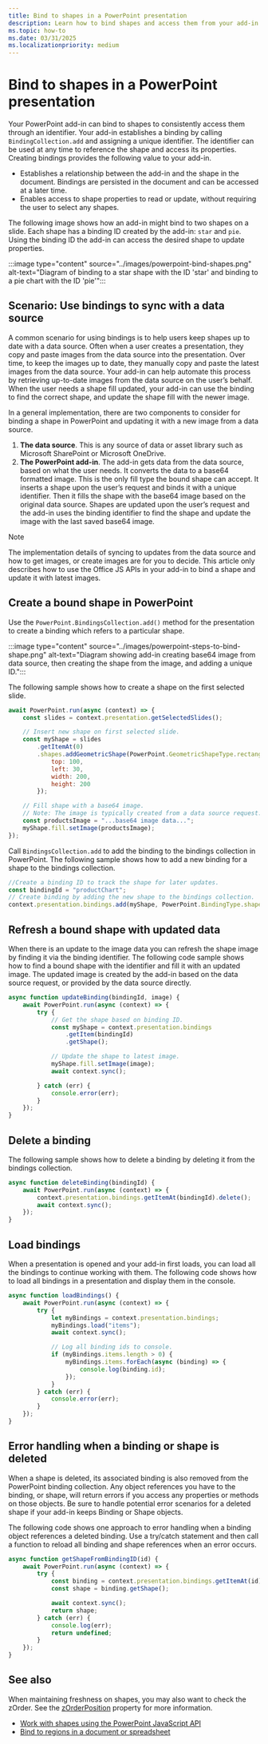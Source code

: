 ```yaml
---
title: Bind to shapes in a PowerPoint presentation
description: Learn how to bind shapes and access them from your add-in to keep them up-to-date.
ms.topic: how-to
ms.date: 03/31/2025
ms.localizationpriority: medium
---
```


# Bind to shapes in a PowerPoint presentation

Your PowerPoint add-in can bind to shapes to consistently access them through an identifier. Your add-in establishes a binding by calling `BindingCollection.add` and assigning a unique identifier. The identifier can be used at any time to reference the shape and access its properties. Creating bindings provides the following value to your add-in.

- Establishes a relationship between the add-in and the shape in the document. Bindings are persisted in the document and can be accessed at a later time.
- Enables access to shape properties to read or update, without requiring the user to select any shapes.

The following image shows how an add-in might bind to two shapes on a slide. Each shape has a binding ID created by the add-in: `star` and `pie`. Using the binding ID the add-in can access the desired shape to update properties.

:::image type="content" source="../images/powerpoint-bind-shapes.png" alt-text="Diagram of binding to a star shape with the ID 'star' and binding to a pie chart with the ID 'pie'":::

## Scenario: Use bindings to sync with a data source

A common scenario for using bindings is to help users keep shapes up to date with a data source. Often when a user creates a presentation, they copy and paste images from the data source into the presentation. Over time, to keep the images up to date, they manually copy and paste the latest images from the data source. Your add-in can help automate this process by retrieving up-to-date images from the data source on the user’s behalf. When the user needs a shape fill updated, your add-in can use the binding to find the correct shape, and update the shape fill with the newer image.

In a general implementation, there are two components to consider for binding a shape in PowerPoint and updating it with a new image from a data source.

1. **The data source**. This is any source of data or asset library such as Microsoft SharePoint or Microsoft OneDrive.  
1. **The PowerPoint add-in**. The add-in gets data from the data source, based on what the user needs. It converts the data to a base64 formatted image. This is the only fill type the bound shape can accept. It inserts a shape upon the user’s request and binds it with a unique identifier. Then it fills the shape with the base64 image based on the original data source. Shapes are updated upon the user’s request and the add-in uses the binding identifier to find the shape and update the image with the last saved base64 image.

> [!NOTE]
> The implementation details of syncing to updates from the data source and how to get images, or create images are for you to decide. This article only describes how to use the Office JS APIs in your add-in to bind a shape and update it with latest images.

## Create a bound shape in PowerPoint

Use the `PowerPoint.BindingsCollection.add()` method for the presentation to create a binding which refers to a particular shape.

:::image type="content" source="../images/powerpoint-steps-to-bind-shape.png" alt-text="Diagram showing add-in creating base64 image from data source, then creating the shape from the image, and adding a unique ID.":::

The following sample shows how to create a shape on the first selected slide.

```javascript
await PowerPoint.run(async (context) => {
    const slides = context.presentation.getSelectedSlides();

    // Insert new shape on first selected slide. 
    const myShape = slides
        .getItemAt(0)
        .shapes.addGeometricShape(PowerPoint.GeometricShapeType.rectangle, {
            top: 100,
            left: 30,
            width: 200,
            height: 200
        });

    // Fill shape with a base64 image. 
    // Note: The image is typically created from a data source request. 
    const productsImage = "...base64 image data...";
    myShape.fill.setImage(productsImage);
});
```

Call `BindingsCollection.add` to add the binding to the bindings collection in PowerPoint. The following sample shows how to add a new binding for a shape to the bindings collection.

```javascript
//Create a binding ID to track the shape for later updates. 
const bindingId = "productChart"; 
// Create binding by adding the new shape to the bindings collection. 
context.presentation.bindings.add(myShape, PowerPoint.BindingType.shape, bindingId); 
```

## Refresh a bound shape with updated data

When there is an update to the image data you can refresh the shape image by finding it via the binding identifier. The following code sample shows how to find a bound shape with the identifier and fill it with an updated image. The updated image is created by the add-in based on the data source request, or provided by the data source directly.

```javascript
async function updateBinding(bindingId, image) {
    await PowerPoint.run(async (context) => {
        try {
            // Get the shape based on binding ID. 
            const myShape = context.presentation.bindings
                .getItem(bindingId)
                .getShape();

            // Update the shape to latest image. 
            myShape.fill.setImage(image);
            await context.sync();

        } catch (err) {
            console.error(err);
        }
    });
} 
```

## Delete a binding

The following sample shows how to delete a binding by deleting it from the bindings collection.

```javascript
async function deleteBinding(bindingId) {
    await PowerPoint.run(async (context) => {
        context.presentation.bindings.getItemAt(bindingId).delete();
        await context.sync();
    });
}
```

## Load bindings

When a presentation is opened and your add-in first loads, you can load all the bindings to continue working with them. The following code shows how to load all bindings in a presentation and display them in the console.

```javascript
async function loadBindings() {
    await PowerPoint.run(async (context) => {
        try {
            let myBindings = context.presentation.bindings;
            myBindings.load("items");
            await context.sync();

            // Log all binding ids to console.
            if (myBindings.items.length > 0) {
                myBindings.items.forEach(async (binding) => {
                    console.log(binding.id);
                });
            }
        } catch (err) {
            console.error(err);
        }
    });
}
```

## Error handling when a binding or shape is deleted

When a shape is deleted, its associated binding is also removed from the PowerPoint binding collection. Any object references you have to the binding, or shape, will return errors if you access any properties or methods on those objects. Be sure to handle potential error scenarios for a deleted shape if your add-in keeps Binding or Shape objects.

The following code shows one approach to error handling when a binding object references a deleted binding. Use a try/catch statement and then call a function to reload all binding and shape references when an error occurs.  

```javascript
async function getShapeFromBindingID(id) {
    await PowerPoint.run(async (context) => {
        try {
            const binding = context.presentation.bindings.getItemAt(id);
            const shape = binding.getShape();

            await context.sync();
            return shape;
        } catch (err) {
            console.log(err);
            return undefined;
        }
    });
}
```

## See also

When maintaining freshness on shapes, you may also want to check the zOrder. See the [zOrderPosition](/javascript/api/powerpoint/powerpoint.shape?view=powerpoint-js-preview) property for more information.

- [Work with shapes using the PowerPoint JavaScript API](shapes.md)
- [Bind to regions in a document or spreadsheet](../develop/bind-to-regions-in-a-document-or-spreadsheet.md)
